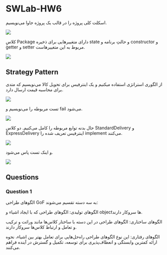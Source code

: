 # SWLab-HW6

اسکلت کلی پروژه را در قالب یک پروژه جاوا می‌نویسیم.

![](https://github.com/kiarashk8128/SWLab-HW6/blob/main/images/Screenshot%202024-05-16%20184136.png?raw=true)

کلاسِ Package دارای متغییرهایی برای ذخیره state و حالتِ برنامه و constructor و getter و setter مربوط به این متغییرهاست.

![](https://github.com/kiarashk8128/SWLab-HW6/blob/main/images/Screenshot%202024-05-16%20162623.png?raw=true)

## Strategy Pattern

از الگوری استراتژی استفاده می‍کنیم و یک اینترفیس برای تحویل کالا می‌نویسیم که متدی برای محاسبه قیمت ارسال دارد.

![](https://github.com/kiarashk8128/SWLab-HW6/blob/main/images/Screenshot%202024-05-16%20162845.png?raw=true)

تست مربوطه را می‌نویسیم و fail می‌شود.

![](https://github.com/kiarashk8128/SWLab-HW6/blob/main/images/Screenshot%202024-05-16%20182543.png?raw=true)

حال بدنه توابع مربوطه را کامل می‌کنیم. دو کلاس StandardDelivery و ExpressDelivery اینترفیس تعریف شده را implement می‌کنند.

![](https://github.com/kiarashk8128/SWLab-HW6/blob/main/images/Screenshot%202024-05-16%20185629.png?raw=true)

و اینک تست پاس می‌شود.

![](https://github.com/kiarashk8128/SWLab-HW6/blob/main/images/Screenshot%202024-05-16%20181430.png?raw=true)



## Questions

### Question 1

الگوهای طراحی GoF به سه دسته تقسیم می‌شوند:

الگوهای تولیدی: الگوهای طراحی که با ایجاد اشیاء و objectها سروکار دارند.

الگوهای ساختاری: الگوهای طراحی در این دسته با ساختار کلاس‌ها مانند وراثت و ترکیب و تعامل و ارتباط کلاس‌ها سروکار دارند.

الگوهای رفتاری: این نوع الگوهای طراحی راه‌حل‌هایی برای تعامل بهتر بین اشیاء، نحوه ارائه کمترین وابستگی و انعطاف‌پذیری برای توسعه، تکمیل و گسترش در آینده فراهم می‌کنند.
